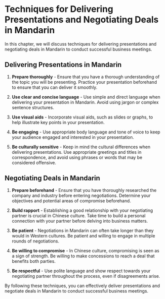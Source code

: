 Techniques for Delivering Presentations and Negotiating Deals in Mandarin
========================================================================================================================================

In this chapter, we will discuss techniques for delivering presentations and negotiating deals in Mandarin to conduct successful business meetings.

Delivering Presentations in Mandarin
------------------------------------

1. **Prepare thoroughly** - Ensure that you have a thorough understanding of the topic you will be presenting. Practice your presentation beforehand to ensure that you can deliver it smoothly.

2. **Use clear and concise language** - Use simple and direct language when delivering your presentation in Mandarin. Avoid using jargon or complex sentence structures.

3. **Use visual aids** - Incorporate visual aids, such as slides or graphs, to help illustrate key points in your presentation.

4. **Be engaging** - Use appropriate body language and tone of voice to keep your audience engaged and interested in your presentation.

5. **Be culturally sensitive** - Keep in mind the cultural differences when delivering presentations. Use appropriate greetings and titles in correspondence, and avoid using phrases or words that may be considered offensive.

Negotiating Deals in Mandarin
-----------------------------

1. **Prepare beforehand** - Ensure that you have thoroughly researched the company and industry before entering negotiations. Determine your objectives and potential areas of compromise beforehand.

2. **Build rapport** - Establishing a good relationship with your negotiating partner is crucial in Chinese culture. Take time to build a personal connection with your partner before delving into business matters.

3. **Be patient** - Negotiations in Mandarin can often take longer than they would in Western cultures. Be patient and willing to engage in multiple rounds of negotiations.

4. **Be willing to compromise** - In Chinese culture, compromising is seen as a sign of strength. Be willing to make concessions to reach a deal that benefits both parties.

5. **Be respectful** - Use polite language and show respect towards your negotiating partner throughout the process, even if disagreements arise.

By following these techniques, you can effectively deliver presentations and negotiate deals in Mandarin to conduct successful business meetings.
